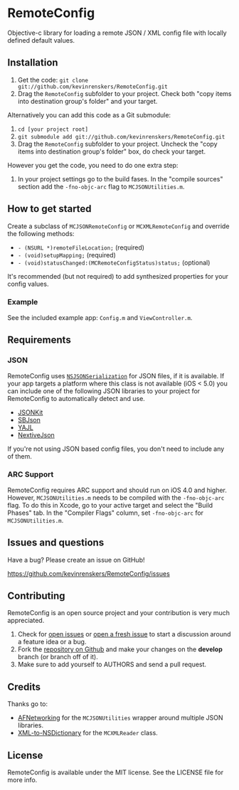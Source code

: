 # RemoteConfig
Objective-c library for loading a remote JSON / XML config file with locally defined default values.


## Installation
1. Get the code: `git clone git://github.com/kevinrenskers/RemoteConfig.git`
2. Drag the `RemoteConfig` subfolder to your project. Check both "copy items into destination group's folder" and your target.

Alternatively you can add this code as a Git submodule:

1. `cd [your project root]`
2. `git submodule add git://github.com/kevinrenskers/RemoteConfig.git`
3. Drag the `RemoteConfig` subfolder to your project. Uncheck the "copy items into destination group's folder" box, do check your target.

However you get the code, you need to do one extra step:

1. In your project settings go to the build fases. In the "compile sources" section add the `-fno-objc-arc` flag to `MCJSONUtilities.m`.


## How to get started
Create a subclass of `MCJSONRemoteConfig` or `MCXMLRemoteConfig` and override the following methods:

* `- (NSURL *)remoteFileLocation;` (required)
* `- (void)setupMapping;` (required)
* `- (void)statusChanged:(MCRemoteConfigStatus)status;` (optional)

It's recommended (but not required) to add synthesized properties for your config values.


### Example
See the included example app: `Config.m` and `ViewController.m`.


## Requirements

### JSON
RemoteConfig uses [`NSJSONSerialization`](http://developer.apple.com/library/mac/#documentation/Foundation/Reference/NSJSONSerialization_Class/Reference/Reference.html) for JSON files, if it is available. If your app targets a platform where this class is not available (iOS < 5.0) you can include one of the following JSON libraries to your project for RemoteConfig to automatically detect and use.

* [JSONKit](https://github.com/johnezang/JSONKit)
* [SBJson](https://stig.github.com/json-framework/)
* [YAJL](https://lloyd.github.com/yajl/)
* [NextiveJson](https://github.com/nextive/NextiveJson)

If you're not using JSON based config files, you don't need to include any of them.

### ARC Support
RemoteConfig requires ARC support and should run on iOS 4.0 and higher. However, `MCJSONUtilities.m` needs to be compiled with the `-fno-objc-arc` flag. To do this in Xcode, go to your active target and select the "Build Phases" tab. In the "Compiler Flags" column, set `-fno-objc-arc` for `MCJSONUtilities.m`.


## Issues and questions
Have a bug? Please create an issue on GitHub!

https://github.com/kevinrenskers/RemoteConfig/issues


## Contributing
RemoteConfig is an open source project and your contribution is very much appreciated.

1. Check for [open issues](https://github.com/kevinrenskers/RemoteConfig/issues) or [open a fresh issue](https://github.com/kevinrenskers/RemoteConfig/issues/new) to start a discussion around a feature idea or a bug.
2. Fork the [repository on Github](https://github.com/kevinrenskers/RemoteConfig) and make your changes on the **develop** branch (or branch off of it).
3. Make sure to add yourself to AUTHORS and send a pull request.


## Credits
Thanks go to:

* [AFNetworking](https://github.com/AFNetworking/AFNetworking/) for the `MCJSONUtilities` wrapper around multiple JSON libraries.
* [XML-to-NSDictionary](https://github.com/Coeur/XML-to-NSDictionary) for the `MCXMLReader` class.


## License
RemoteConfig is available under the MIT license. See the LICENSE file for more info.
